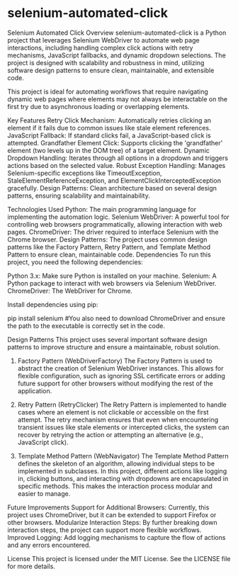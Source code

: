 # selenium-automated-click
Selenium Automated Click
Overview
selenium-automated-click is a Python project that leverages Selenium WebDriver to automate web page interactions, including handling complex click actions with retry mechanisms, JavaScript fallbacks, and dynamic dropdown selections. The project is designed with scalability and robustness in mind, utilizing software design patterns to ensure clean, maintainable, and extensible code.

This project is ideal for automating workflows that require navigating dynamic web pages where elements may not always be interactable on the first try due to asynchronous loading or overlapping elements.

Key Features
Retry Click Mechanism: Automatically retries clicking an element if it fails due to common issues like stale element references.
JavaScript Fallback: If standard clicks fail, a JavaScript-based click is attempted.
Grandfather Element Click: Supports clicking the 'grandfather' element (two levels up in the DOM tree) of a target element.
Dynamic Dropdown Handling: Iterates through all options in a dropdown and triggers actions based on the selected value.
Robust Exception Handling: Manages Selenium-specific exceptions like TimeoutException, StaleElementReferenceException, and ElementClickInterceptedException gracefully.
Design Patterns: Clean architecture based on several design patterns, ensuring scalability and maintainability.



Technologies Used
Python: The main programming language for implementing the automation logic.
Selenium WebDriver: A powerful tool for controlling web browsers programmatically, allowing interaction with web pages.
ChromeDriver: The driver required to interface Selenium with the Chrome browser.
Design Patterns: The project uses common design patterns like the Factory Pattern, Retry Pattern, and Template Method Pattern to ensure clean, maintainable code.
Dependencies
To run this project, you need the following dependencies:

Python 3.x: Make sure Python is installed on your machine.
Selenium: A Python package to interact with web browsers via Selenium WebDriver.
ChromeDriver: The WebDriver for Chrome.

Install dependencies using pip:

pip install selenium
#You also need to download ChromeDriver and ensure the path to the executable is correctly set in the code.


Design Patterns
This project uses several important software design patterns to improve structure and ensure a maintainable, robust solution.

1. Factory Pattern (WebDriverFactory)
The Factory Pattern is used to abstract the creation of Selenium WebDriver instances. This allows for flexible configuration, such as ignoring SSL certificate errors or adding future support for other browsers without modifying the rest of the application.

2. Retry Pattern (RetryClicker)
The Retry Pattern is implemented to handle cases where an element is not clickable or accessible on the first attempt. The retry mechanism ensures that even when encountering transient issues like stale elements or intercepted clicks, the system can recover by retrying the action or attempting an alternative (e.g., JavaScript click).

3. Template Method Pattern (WebNavigator)
The Template Method Pattern defines the skeleton of an algorithm, allowing individual steps to be implemented in subclasses. In this project, different actions like logging in, clicking buttons, and interacting with dropdowns are encapsulated in specific methods. This makes the interaction process modular and easier to manage.

     
Future Improvements
Support for Additional Browsers: Currently, this project uses ChromeDriver, but it can be extended to support Firefox or other browsers.
Modularize Interaction Steps: By further breaking down interaction steps, the project can support more flexible workflows.
Improved Logging: Add logging mechanisms to capture the flow of actions and any errors encountered.

License
This project is licensed under the MIT License. See the LICENSE file for more details.


